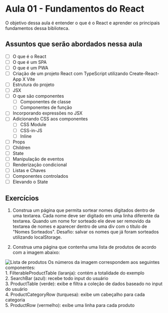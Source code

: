 # Aula 01 - Fundamentos do React

O objetivo dessa aula é entender o que é o React e aprender os principais fundamentos
dessa biblioteca.

## Assuntos que serão abordados nessa aula
- [ ] O que é o React
- [ ] O que é um SPA
- [ ] O que é um PWA
- [ ] Criação de um projeto React com TypeScript utilizando Create-React-App X Vite
- [ ] Estrutura do projeto
- [ ] JSX
- [ ] O que são componentes
  - [ ] Componentes de classe
  - [ ] Componentes de função
- [ ] Incorporando expressões no JSX
- [ ] Adicionando CSS aos componentes
  - [ ] CSS Module
  - [ ] CSS-in-JS
  - [ ] Inline
- [ ] Props
- [ ] Children
- [ ] State
- [ ] Manipulação de eventos
- [ ] Renderização condicional
- [ ] Listas e Chaves
- [ ] Componentes controlados
- [ ] Elevando o State

## Exercícios
1) Construa um página que permita sortear nomes digitados dentro de uma textarea. Cada nome deve ser digitado em uma linha diferente da
textarea. Quando um nome for sorteado ele deve ser removido da textarea de nomes e aparecer dentro de uma div com o título de "Nomes Sorteados". Desafio: salvar os nomes que já foram sorteados 
utilizando localStorage.

2) Construa uma página que contenha uma lista de produtos de acordo com a imagem abaixo:
<img src="https://pt-br.reactjs.org/static/9381f09e609723a8bb6e4ba1a7713b46/90cbd/thinking-in-react-components.png" title="Lista de produtos">
Os números da imagem correspondem aos seguintes componentes: <br>
    1. FilterableProductTable (laranja): contém a totalidade do exemplo<br>
    2. SearchBar (azul): recebe todo input do usuário<br>
    3. ProductTable (verde): exibe e filtra a coleção de dados baseado no input do usuário<br>
    4. ProductCategoryRow (turquesa): exibe um cabeçalho para cada categoria<br>
    5. ProductRow (vermelho): exibe uma linha para cada produto<br>

